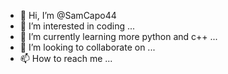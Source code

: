 - 👋 Hi, I’m @SamCapo44
- 👀 I’m interested in coding ...
- 🌱 I’m currently learning more python and c++ ...
- 💞️ I’m looking to collaborate on ...
- 📫 How to reach me ...

<!---
SamCapo44/SamCapo44 is a ✨ special ✨ repository because its `README.md` (this file) appears on your GitHub profile.
You can click the Preview link to take a look at your changes.
--->
